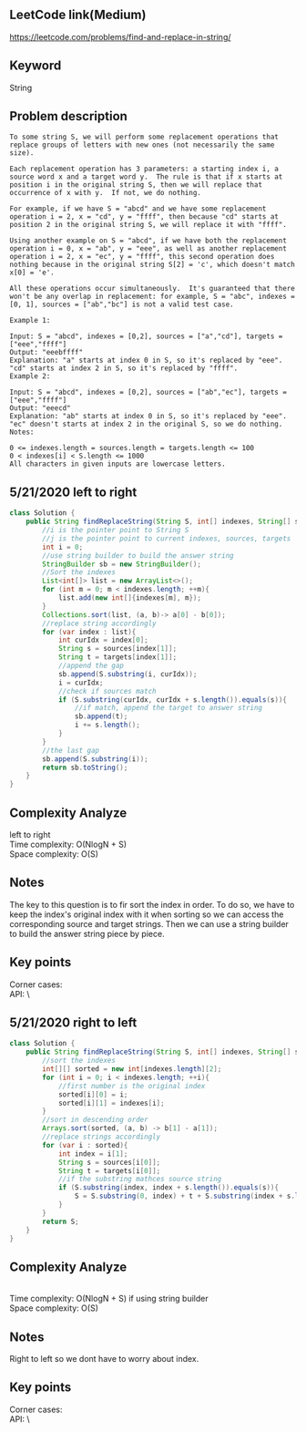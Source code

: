 ## LeetCode link(Medium)
https://leetcode.com/problems/find-and-replace-in-string/

## Keyword
String

## Problem description
```
To some string S, we will perform some replacement operations that replace groups of letters with new ones (not necessarily the same size).

Each replacement operation has 3 parameters: a starting index i, a source word x and a target word y.  The rule is that if x starts at position i in the original string S, then we will replace that occurrence of x with y.  If not, we do nothing.

For example, if we have S = "abcd" and we have some replacement operation i = 2, x = "cd", y = "ffff", then because "cd" starts at position 2 in the original string S, we will replace it with "ffff".

Using another example on S = "abcd", if we have both the replacement operation i = 0, x = "ab", y = "eee", as well as another replacement operation i = 2, x = "ec", y = "ffff", this second operation does nothing because in the original string S[2] = 'c', which doesn't match x[0] = 'e'.

All these operations occur simultaneously.  It's guaranteed that there won't be any overlap in replacement: for example, S = "abc", indexes = [0, 1], sources = ["ab","bc"] is not a valid test case.

Example 1:

Input: S = "abcd", indexes = [0,2], sources = ["a","cd"], targets = ["eee","ffff"]
Output: "eeebffff"
Explanation: "a" starts at index 0 in S, so it's replaced by "eee".
"cd" starts at index 2 in S, so it's replaced by "ffff".
Example 2:

Input: S = "abcd", indexes = [0,2], sources = ["ab","ec"], targets = ["eee","ffff"]
Output: "eeecd"
Explanation: "ab" starts at index 0 in S, so it's replaced by "eee". 
"ec" doesn't starts at index 2 in the original S, so we do nothing.
Notes:

0 <= indexes.length = sources.length = targets.length <= 100
0 < indexes[i] < S.length <= 1000
All characters in given inputs are lowercase letters.
```

## 5/21/2020 left to right

```java
class Solution {
    public String findReplaceString(String S, int[] indexes, String[] sources, String[] targets) {
        //i is the pointer point to String S
        //j is the pointer point to current indexes, sources, targets
        int i = 0;
        //use string builder to build the answer string
        StringBuilder sb = new StringBuilder();
        //Sort the indexes
        List<int[]> list = new ArrayList<>();
        for (int m = 0; m < indexes.length; ++m){
            list.add(new int[]{indexes[m], m});
        }
        Collections.sort(list, (a, b)-> a[0] - b[0]);
        //replace string accordingly
        for (var index : list){
            int curIdx = index[0];
            String s = sources[index[1]];
            String t = targets[index[1]];
            //append the gap
            sb.append(S.substring(i, curIdx));
            i = curIdx;
            //check if sources match         
            if (S.substring(curIdx, curIdx + s.length()).equals(s)){
                //if match, append the target to answer string
                sb.append(t);
                i += s.length();
            }
        }
        //the last gap
        sb.append(S.substring(i));
        return sb.toString();
    }
}
```
## Complexity Analyze
left to right\
Time complexity: O(NlogN + S)\
Space complexity: O(S)

## Notes
The key to this question is to fir sort the index in order. To do so, we have to keep the index's original index with it when sorting so we can access the corresponding source and target strings. Then we can use a string builder to build the answer string piece by piece.

## Key points
Corner cases:\
API: \

## 5/21/2020 right to left

```java
class Solution {
    public String findReplaceString(String S, int[] indexes, String[] sources, String[] targets) {
        //sort the indexes
        int[][] sorted = new int[indexes.length][2];
        for (int i = 0; i < indexes.length; ++i){
            //first number is the original index
            sorted[i][0] = i;
            sorted[i][1] = indexes[i];
        }
        //sort in descending order
        Arrays.sort(sorted, (a, b) -> b[1] - a[1]);
        //replace strings accordingly
        for (var i : sorted){
            int index = i[1];
            String s = sources[i[0]];
            String t = targets[i[0]];
            //if the substring mathces source string
            if (S.substring(index, index + s.length()).equals(s)){
                S = S.substring(0, index) + t + S.substring(index + s.length());
            }
        }
        return S;
    }
}
```
## Complexity Analyze
\
Time complexity: O(NlogN + S) if using string builder\
Space complexity: O(S)

## Notes
Right to left so we dont have to worry about index.

## Key points
Corner cases: \
API: \